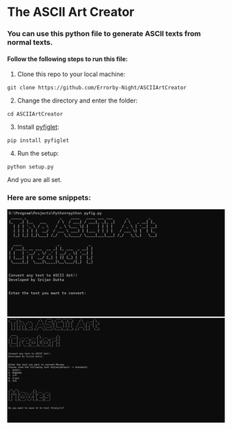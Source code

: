 # The ASCII Art Creator

### You can use this python file to generate ASCII texts from normal texts.

#### Follow the following steps to run this file:

1. Clone this repo to your local machine:
```
git clone https://github.com/Errorby-Night/ASCIIArtCreator
```
2. Change the directory and enter the folder:
```
cd ASCIIArtCreator
```
3. Install [pyfiglet](https://pypi.org/project/pyfiglet/0.7/):
```
pip install pyfiglet
```
4. Run the setup:
```
python setup.py
```
And you are all set.

### Here are some snippets:

![Example1](https://raw.githubusercontent.com/Errorby-Night/ASCIIArtCreator/main/src/2022-12-28%20(1).png)
![Example2](https://raw.githubusercontent.com/Errorby-Night/ASCIIArtCreator/main/src/2022-12-28%20(2).png)
